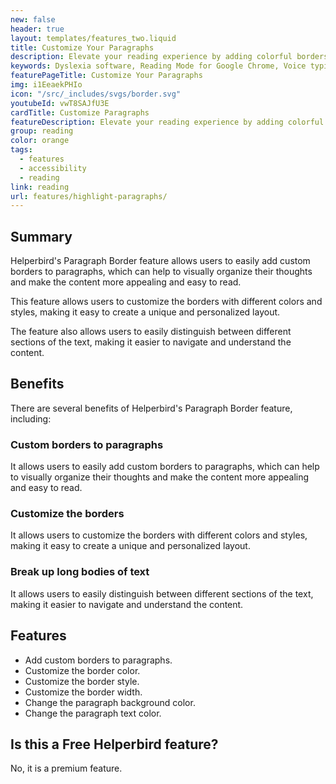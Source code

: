 ```yaml
---
new: false
header: true
layout: templates/features_two.liquid
title: Customize Your Paragraphs
description: Elevate your reading experience by adding colorful borders around paragraphs with Helperbird's Customize Your Paragraphs feature. Break up long text sections to make reading easier and more visually appealing.
keywords: Dyslexia software, Reading Mode for Google Chrome, Voice typing for Chrome, Text to speech for Chrome, text reader, Immersive Reader, dyslexia fonts, accessibility software, dyslexia software, Helperbird for Edge, Helperbird for Firefox, Helperbird for Chrome, Opendyslexic for Chrome, OpenDyslexic
featurePageTitle: Customize Your Paragraphs
img: i1EeaekPHIo
icon: "/src/_includes/svgs/border.svg"
youtubeId: vwT8SAJfU3E
cardTitle: Customize Paragraphs
featureDescription: Elevate your reading experience by adding colorful borders around paragraphs with Helperbird's Customize Your Paragraphs feature. Break up long text sections to make reading easier and more visually appealing.
group: reading
color: orange
tags: 
  - features
  - accessibility
  - reading
link: reading
url: features/highlight-paragraphs/
---
```



## Summary

Helperbird's Paragraph Border feature allows users to easily add custom borders to paragraphs, which can help to visually organize their thoughts and make the content more appealing and easy to read. 

This feature allows users to customize the borders with different colors and styles, making it easy to create a unique and personalized layout. 

The feature also allows users to easily distinguish between different sections of the text, making it easier to navigate and understand the content.


## Benefits

There are several benefits of Helperbird's Paragraph Border feature, including:

### Custom borders to paragraphs
It allows users to easily add custom borders to paragraphs, which can help to visually organize their thoughts and make the content more appealing and easy to read.

### Customize the borders
It allows users to customize the borders with different colors and styles, making it easy to create a unique and personalized layout.

### Break up long bodies of text
It allows users to easily distinguish between different sections of the text, making it easier to navigate and understand the content.


## Features
- Add custom borders to paragraphs.
- Customize the border color.
- Customize the border style.
- Customize the border width.
- Change the paragraph background color.
- Change the paragraph text color.


## Is this a Free Helperbird feature?
No, it is a premium feature.























